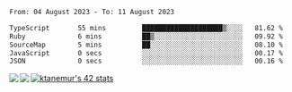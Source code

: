 <!--START_SECTION:waka-->

```txt
From: 04 August 2023 - To: 11 August 2023

TypeScript       55 mins         ████████████████████▒░░░░   81.62 %
Ruby             6 mins          ██▒░░░░░░░░░░░░░░░░░░░░░░   09.92 %
SourceMap        5 mins          ██░░░░░░░░░░░░░░░░░░░░░░░   08.10 %
JavaScript       0 secs          ░░░░░░░░░░░░░░░░░░░░░░░░░   00.17 %
JSON             0 secs          ░░░░░░░░░░░░░░░░░░░░░░░░░   00.16 %
```

<!--END_SECTION:waka-->
<a href="https://github.com/anuraghazra/github-readme-stats">
  <img align="left" src="https://github-readme-stats.vercel.app/api?username=Tanesan&count_private=true&show_icons=true" />
<img align="left" src="https://github-readme-stats.vercel.app/api/top-langs/?username=Tanesan" />
</a>

[![ktanemur's 42 stats](https://badge42.vercel.app/api/v2/cl1wslf6s002109l771rng2w8/stats?cursusId=21&coalitionId=62)](https://github.com/JaeSeoKim/badge42)
